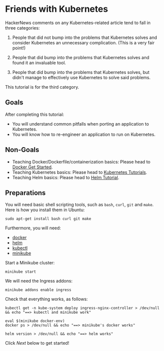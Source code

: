 # Friends with Kubernetes

HackerNews comments on any Kubernetes-related article tend to fall in three categories:

1. People that did not bump into the problems that Kubernetes solves and consider Kubernetes an unnecessary complication. (This is a very fair point!)

2. People that did bump into the problems that Kubernetes solves and found it an invaluable tool.

3. People that did bump into the problems that Kubernetes solves, but didn't manage to effectively use Kubernetes to solve said problems.

This tutorial is for the third category.

## Goals

After completing this tutorial:

* You will understand common pitfalls when porting an application to Kubernetes.
* You will know how to re-engineer an application to run on Kubernetes.

## Non-Goals

* Teaching Docker/Dockerfile/containerization basics: Please head to [Docker Get Started](https://docs.docker.com/get-started/).
* Teaching Kubernetes basics: Please head to [Kubernetes Tutorials](https://kubernetes.io/docs/tutorials/).
* Teaching Helm basics: Please head to [Helm Tutorial](https://helm.sh/docs/intro/).


## Preparations

You will need basic shell scripting tools, such as `bash`, `curl`, `git` and `make`. Here is how you install them in Ubuntu:

```
sudo apt-get install bash curl git make
```

Furthermore, you will need:

* [docker](https://docs.docker.com/get-docker/)
* [helm](https://helm.sh/docs/intro/install/)
* [kubectl](https://kubernetes.io/docs/tasks/tools/install-kubectl/)
* [minikube](https://kubernetes.io/docs/tasks/tools/install-minikube/)

Start a Minikube cluster:

```
minikube start
```

We will need the Ingress addons:

```
minikube addons enable ingress
```

Check that everything works, as follows:

```
kubectl get -n kube-system deploy ingress-nginx-controller > /dev/null && echo "==> kubectl and minikube work"

eval $(minikube docker-env)
docker ps > /dev/null && echo "==> minikube's docker works"

helm version > /dev/null && echo "==> helm works"
```

Click *Next* below to get started!
